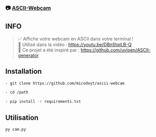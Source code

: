 ### 📷 [ASCII-Webcam](https://github.com/micodeyt/ascii-webcam)

## INFO

> ✅ Affiche votre webcam en ASCII dans votre terminal !<br/>
> 🎥 Utilisé dans la vidéo : https://youtu.be/DBnStqiLB-Q<br/>
> 📍 Ce projet a été inspiré par : https://github.com/uvipen/ASCII-generator

## Installation

```sh
- git clone https://github.com/micodeyt/ascii-webcam

- cd /path

- pip install -r requirements.txt
```

## Utilisation

```sh
py cam.py
```

